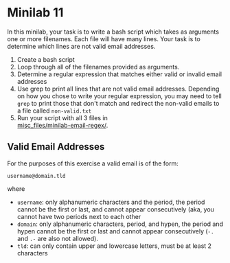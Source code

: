 # Minilab 11

In this minilab, your task is to write
a bash script which takes as arguments
one or more filenames.  Each file
will have many lines.  Your task is
to determine which lines are not valid
email addresses.

1. Create a bash script
2. Loop through all of the filenames provided as arguments.
3. Determine a regular expression that matches
   either valid or invalid email addresses
4. Use grep to print all lines that are not
   valid email addresses.  Depending on how you
   chose to write your regular expression, you
   may need to tell `grep` to print those that
   don't match and redirect the non-valid emails
   to a file called `non-valid.txt`
5. Run your script with all 3 files in  
   [misc_files/minilab-email-regex/](../misc_files/minilab-email-regex).


## Valid Email Addresses

For the purposes of this exercise a valid email
is of the form:

`username@domain.tld`

where

* `username`:  only alphanumeric characters and the period,
  the period cannot be the first or last, and cannot appear
  consecutively (aka, you cannot have two periods next to each
  other
* `domain`:  only alphanumeric characters, period, and hypen,
  the period and hypen cannot be the first or last and cannot
  appear consecutively (`-.` and `.-` are also not
  allowed).
* `tld`: can only contain upper and lowercase letters, must be
  at least 2 characters
